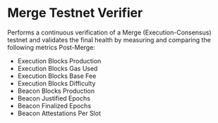 # Merge Testnet Verifier

Performs a continuous verification of a Merge (Execution-Consensus) testnet and validates the final health by measuring and comparing the following metrics Post-Merge:
- Execution Blocks Production
- Execution Blocks Gas Used
- Execution Blocks Base Fee
- Execution Blocks Difficulty
- Beacon Blocks Production
- Beacon Justified Epochs
- Beacon Finalized Epochs
- Beacon Attestations Per Slot